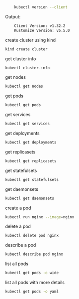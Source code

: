 

```bash
    kubectl version --client
```
Output:
```bash
    Client Version: v1.32.2
    Kustomize Version: v5.5.0
```

create cluster using kind
```bash
kind create cluster
```


get cluster info
```bash
kubectl cluster-info
```

get nodes
```bash
kubectl get nodes
```

get pods
```bash
kubectl get pods
```

get services
```bash
kubectl get services
```

get deployments
```bash
kubectl get deployments
```

get replicasets
```bash
kubectl get replicasets
```

get statefulsets
```bash
kubectl get statefulsets
```

get daemonsets
```bash
kubectl get daemonsets
```


create a pod
```bash
kubectl run nginx --image=nginx
```

delete a pod
```bash
kubectl delete pod nginx
```

describe a pod
```bash
kubectl describe pod nginx
```

list all pods
```bash
kubectl get pods -o wide
```

list all pods with more details
```bash
kubectl get pods -o yaml
```

